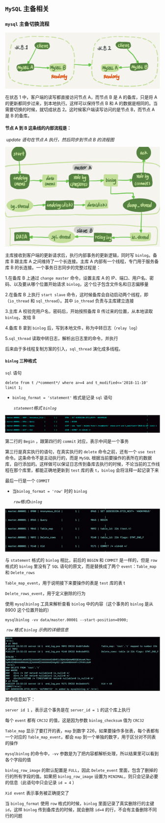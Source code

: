 ## `MySQL` 主备相关

### `mysql` 主备切换流程

![](./Images/MySQL主备切换流程.png)

在状态 1 中，客户端的读写都直接访问节点 A，而节点 B 是 A 的备库，只是将 A 的更新都同步过来，到本地执行。这样可以保持节点 B 和 A 的数据是相同的。当需要切换的时候，就切成状态 2。这时候客户端读写访问的是节点 B，而节点 A 是 B 的备库。

#### 节点 A 到 B 这条线的内部流程是：

​			*update 语句在节点 A 执行，然后同步到节点 B 的流程图*

![](./Images/MySQL备份流程.png)

主库接收到客户端的更新请求后，执行内部事务的更新逻辑，同时写 `binlog`。备库 B 跟主库 A 之间维持了一个长连接。主库 A 内部有一个线程，专门用于服务备库 B 的长连接。一个事务日志同步的完整过程是：

1.在备库 B 上通过 `change master` 命令，设置主库 A 的 IP、端口、用户名、密码、以及要从哪个位置开始请求 `binlog`，这个位子包含文件名和日志偏移量

2.在备库 B 上执行 `start slave` 命令，这时候备库会自动启动两个线程，即（`io_thread` 和 `sql_thread`）。其中 `io_thread` 负责与主库建立连接

3.主库 A 校验完用户名，密码后，开始按照备库 B 传过来的位置，从本地读取 `binlog`，发给 B

4.备库 B 拿到 `binlog` 后，写到本地文件，称为中转日志（`relay log`）

5.`sql_thread` 读取中转日志，解析出日志里的命令，并执行

后来由于多线程复制方案的引入，`sql_thread` 演化成多线程。

#### `binlog` 三种格式

`sql` 语句

```mysql
delete from t /*comment*/ where a>=4 and t_modified<='2018-11-10' limit 1;
```

* `binlog_format = 'statement'` 格式是记录 `sql` 语句

  ​	*`statement`格式 `binlog`*

![](./Images/binlog的statement格式.png)

第二行的 `Begin` ，跟第四行的 `commit` 对应，表示中间是一个事务

第三行是真实执行的语句，在真实执行的 `delete` 命令之前，还有一个 `use test` 命令。这条命令不是主动执行的，而是 `MySQL` 根据当前要操作的表所在的数据库，自行添加的。这样做可以保证日志传到备库去执行的时候，不论当前的工作线程在那个库里，都能正确地更新到 `test` 库的表 `t`，`binlog` 会将注释一起记录下来

最后一行是一个 `COMMIT` 

* 当`binlog_format = 'row'` 时的 `binlog`

  ​	*`row`格式`binlog`*

![](./Images/binlog的row格式.png)

与 `statement` 格式的 `binlog` 相比，前后的 `BEGIN` 和 `COMMIT` 是一样的，但是 `row` 格式的 `binlog` 里没有了 `SQL` 语句的原文，而是替换成了两个 `event`：`Table_map` 和 `Delete_rows`

`Table_map_event`，用于说明接下来要操作的表是 `test` 库的表 t

`Delete_rows_event`，用于定义删除的行为

使用 `mysqlbinlog` 工具来解析查看 `binlog` 中的内容（这个事务的 `binlog` 是从 8900 这个位置开始的）

```mysql
mysqlbinlog -vv data/master.00001 --start-position=8900;
```

​		*`row` 格式 `binlog` 示例的详细信息*

![](./Images/row格式binlog详细信息.png)

其中信息如下：

`server id 1` ，表示这个事务是在 `server_id = 1` 的这个库上执行

每个 `event` 都有 `CRC32` 的值，这是因为参数 `binlog_checksum` 值为 `CRC32`

`Table_map` 显示了要打开的表，`map` 到数字 226，如果要操作多张表，每个表都有一个对应的 `Table_map_event`，都会 `map` 到一个单独的数字，用于区分对不同表的操作

`mysqlbinlog` 的命令中，`-vv` 参数是为了把内容都解析处理，所以结果里可以看到各个字段的值

`binlog_row_image` 的默认配置是 `FULL`，因此 `Delete_event` 里面，包含了删掉的行的所有字段的值。如果把 `binlog_row_image` 设置为 `MINIMAL`，则只会记录必要的信息（此语句中只会记录 `id = 4` ）

`Xid event` 表示事务被正确提交了

当 `binlog_format` 使用 `row` 格式的时候，`binlog` 里面记录了真实删除行的主键 `id`，这样 `binlog` 传到备库去的时候，就会删除 `id=4` 的行，不会有主备删除不同行的问题